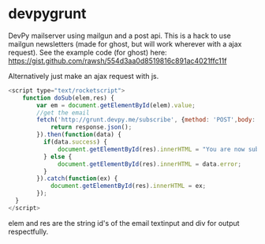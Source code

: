 # devpygrunt
DevPy mailserver using mailgun and a post api.
This is a hack to use mailgun newsletters (made for ghost, but will work wherever with a ajax request).
See the example code (for ghost) here: https://gist.github.com/rawsh/554d3aa0d8519816c891ac4021ffc11f

Alternatively just make an ajax request with js.

```javascript
<script type="text/rocketscript">
    function doSub(elem,res) {
        var em = document.getElementById(elem).value;
        //get the email
        fetch('http://grunt.devpy.me/subscribe', {method: 'POST',body: JSON.stringify({email: em}), headers: {"Content-Type": "application/json"}}).then(function(response) {
            return response.json();
        }).then(function(data) {
          if(data.success) {
              document.getElementById(res).innerHTML = "You are now subscribed.";
          } else {
              document.getElementById(res).innerHTML = data.error;
          }
        }).catch(function(ex) {
            document.getElementById(res).innerHTML = ex;
        });
  }
</script>
```

elem and res are the string id's of the email textinput and div for output respectfully.
